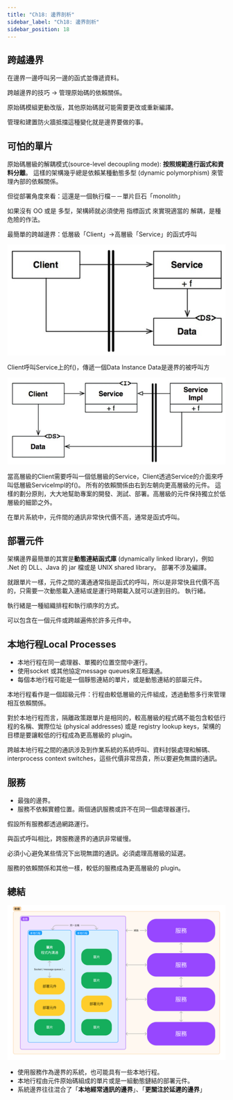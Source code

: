 ```yaml
---
title: "Ch18: 邊界剖析"
sidebar_label: "Ch18: 邊界剖析"
sidebar_position: 18
---
```


## 跨越邊界
在邊界一邊呼叫另一邊的函式並傳遞資料。

跨越邊界的技巧 -> 管理原始碼的依賴關係。

原始碼模組更動改版，其他原始碼就可能需要更改或重新編譯。

管理和建置防火牆抵擋這種變化就是邊界要做的事。

## 可怕的單片
原始碼層級的解耦模式(source-level decoupling mode): **按照規範進行函式和資料分離**。
這樣的架構幾乎總是依賴某種動態多型 (dynamic polymorphism) 來管理內部的依賴關係。

但從部署角度來看：這還是一個執行檔－－單片巨石「monolith」

如果沒有 OO 或是 多型，架構師就必須使用 指標函式 來實現適當的 解耦，是種危險的作法。

最簡單的跨越邊界：低層級「Client」->高層級「Service」的函式呼叫

![Ch18-1 控制流從低層級跨越邊界到高層級](./ch18/ch18-1.png)

Client呼叫Service上的f()，傳遞一個Data Instance
Data是邊界的被呼叫方

![Ch18-2 跨越邊界的方向與控制流的方向是相反的](./ch18/ch18-2.png)

當高層級的Client需要呼叫一個低層級的Service，Client透過Service的介面來呼叫低層級ServiceImpl的f()。
所有的依賴關係由右到左朝向更高層級的元件。
這樣的劃分原則，大大地幫助專案的開發、測試、部署。高層級的元件保持獨立於低層級的細節之外。

在單片系統中，元件間的通訊非常快代價不高，通常是函式呼叫。

## 部署元件
架構邊界最簡單的其實是**動態連結函式庫** (dynamically linked library)，例如 .Net 的 DLL、Java 的 jar 檔或是 UNIX shared library。
部署不涉及編譯。

就跟單片一樣，元件之間的溝通通常指是函式的呼叫，所以是非常快且代價不高的，只需要一次動態載入連結或是運行時期載入就可以達到目的。
執行緒。

執行緒是一種組織排程和執行順序的方式。

可以包含在一個元件或跨越遍佈於許多元件中。

## 本地行程Local Processes
* 本地行程在同一處理器、單獨的位置空間中運行。
* 使用socket 或其他協定message queues來互相溝通。
* 每個本地行程可能是一個靜態連結的單片，或是動態連結的部屬元件。

本地行程看作是一個超級元件：行程由較低層級的元件組成，透過動態多行來管理相互依賴關係。

對於本地行程而言，隔離政策跟單片是相同的，較高層級的程式碼不能包含較低行程的名稱、實際位址 (physical addresses) 或是 registry lookup keys，架構的目標是要讓較低的行程成為更高層級的 plugin。

跨越本地行程之間的通訊涉及到作業系統的系統呼叫、資料封裝處理和解碼、interprocess context switches，這些代價非常昂貴，所以要避免無謂的通訊。

## 服務
* 最強的邊界。
* 服務不依賴實體位置。兩個通訊服務或許不在同一個處理器運行。

假設所有服務都透過網路運行。

與函式呼叫相比，跨服務邊界的通訊非常緩慢。

必須小心避免某些情況下出現無謂的通訊。必須處理高層級的延遲。

服務的依賴關係和其他一樣，較低的服務成為更高層級的 plugin。

## 總結
![Ch18-s1](./ch18/ch18-s1.jpg)
* 使用服務作為邊界的系統，也可能具有一些本地行程。
* 本地行程由元件原始碼組成的單片或是一組動態鏈結的部署元件。
* 系統邊界往往混合了「**本地經常通訊的邊界**」、「**更關注於延遲的邊界**」
